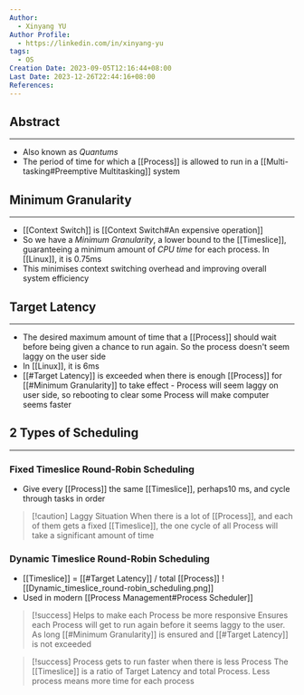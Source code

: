 ```yaml
---
Author:
  - Xinyang YU
Author Profile:
  - https://linkedin.com/in/xinyang-yu
tags:
  - OS
Creation Date: 2023-09-05T12:16:44+08:00
Last Date: 2023-12-26T22:44:16+08:00
References: 
---
```

## Abstract
---
- Also known as *Quantums*
- The period of time for which a [[Process]] is allowed to run in a [[Multi-tasking#Preemptive Multitasking]] system


## Minimum Granularity
---
- [[Context Switch]] is [[Context Switch#An expensive operation]]
- So we have a *Minimum Granularity*,  a lower bound to the [[Timeslice]], guaranteeing a minimum amount of *CPU time* for each process. In [[Linux]], it is 0.75ms
- This minimises context switching overhead and improving overall system efficiency

## Target Latency 
---
- The desired maximum amount of time that a [[Process]] should wait before being given a chance to run again. So the process doesn't seem laggy on the user side
- In [[Linux]], it is 6ms
- [[#Target Latency]] is exceeded when there is enough [[Process]] for [[#Minimum Granularity]] to take effect - Process will seem laggy on user side, so rebooting to clear some Process will make computer seems faster


## 2 Types of Scheduling
---
### Fixed Timeslice Round-Robin Scheduling
- Give every [[Process]] the same [[Timeslice]], perhaps10 ms, and cycle through tasks in order

>[!caution]  Laggy Situation
>When there is a lot of [[Process]], and each of them gets a fixed [[Timeslice]], the one cycle of all Process will take a significant amount of time

### Dynamic Timeslice Round-Robin Scheduling
- [[Timeslice]] = [[#Target Latency]] / total [[Process]]
![[Dynamic_timeslice_round-robin_scheduling.png]]
- Used in modern [[Process Management#Process Scheduler]]

>[!success] Helps to make each Process be more responsive
>Ensures each Process will get to run again before it seems laggy to the user. As long [[#Minimum Granularity]] is ensured and [[#Target Latency]] is not exceeded 

>[!success]  Process gets to run faster when there is less Process
>The [[Timeslice]] is a ratio of Target Latency and total Process. Less process means more time for each process